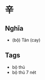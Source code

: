 # 辛

## Nghĩa
* (bộ) Tân (cay)

## Tags
* bộ thủ
* bộ thủ 7 nét

<script>window.HANZI_FIELD='辛';</script>
